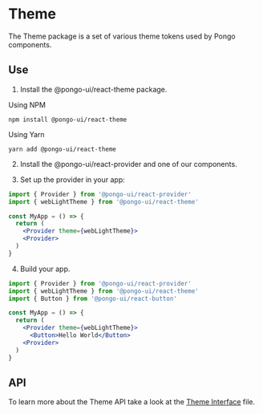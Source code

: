 # Theme

The Theme package is a set of various theme tokens used by Pongo components.

## Use

1. Install the @pongo-ui/react-theme package.

Using NPM

```
npm install @pongo-ui/react-theme
```

Using Yarn

```
yarn add @pongo-ui/react-theme
```

2. Install the @pongo-ui/react-provider and one of our components.

3. Set up the provider in your app:

```jsx
import { Provider } from '@pongo-ui/react-provider'
import { webLightTheme } from '@pongo-ui/react-theme'

const MyApp = () => {
  return (
    <Provider theme={webLightTheme}>
    <Provider>
  )
}
```

4. Build your app.

```jsx
import { Provider } from '@pongo-ui/react-provider'
import { webLightTheme } from '@pongo-ui/react-theme'
import { Button } from '@pongo-ui/react-button'

const MyApp = () => {
  return (
    <Provider theme={webLightTheme}>
      <Button>Hello World</Button>
    <Provider>
  )
}
```

## API

To learn more about the Theme API take a look at the [Theme Interface](src/types.ts) file.
